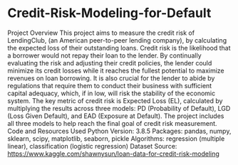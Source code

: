 # Credit-Risk-Modeling-for-Default
Project Overview This project aims to measure the credit risk of LendingClub, (an American peer-to-peer lending company), by calculating the expected loss of their outstanding loans. Credit risk is the likelihood that a borrower would not repay their loan to the lender. By continually evaluating the risk and adjusting their credit policies, the lender could minimize its credit losses while it reaches the fullest potential to maximize revenues on loan borrowing. It is also crucial for the lender to abide by regulations that require them to conduct their business with sufficient capital adequacy, which, if in low, will risk the stability of the economic system.  The key metric of credit risk is Expected Loss (EL), calculated by multiplying the results across three models: PD (Probability of Default), LGD (Loss Given Default), and EAD (Exposure at Default). The project includes all three models to help reach the final goal of credit risk measurement.  Code and Resources Used Python Version: 3.8.5 Packages: pandas, numpy, sklearn, scipy, matplotlib, seaborn, pickle Algorithms: regression (multiple linear), classification (logistic regression) Dataset Source: https://www.kaggle.com/shawnysun/loan-data-for-credit-risk-modeling
